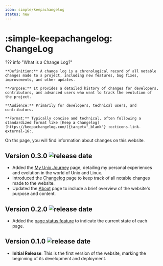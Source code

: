 ```yaml
---
icon: simple/keepachangelog
status: new
---
```


# :simple-keepachangelog: ChangeLog

??? info "What is a Change Log?"

    **Definition:** A change log is a chronological record of all notable changes made to a project, including new features, bug fixes, improvements, and other updates.
    
    **Purpose:** It provides a detailed history of changes for developers, contributors, and advanced users who want to track the evolution of the project.

    **Audience:** Primarily for developers, technical users, and contributors.
    
    **Format:** Typically concise and technical, often following a standardized format like [Keep a Changelog](https://keepachangelog.com/){target="_blank"} :octicons-link-external-16:.

On ths page, you will find information about changes on this website.

## Version 0.3.0 ![release date](https://img.shields.io/badge/release_on-10_June_2025-green)

- Added the [My Unix Journey](./my-unix-journey/index.md) page, detailing my personal experiences and evolution in the world of Unix and Linux.
- Introduced the [Changelog](./changelog/index.md) page to keep track of all notable changes made to the website.
- Updated the [About](./about/index.md) page to include a brief overview of the website's purpose and content.

## Version 0.2.0 ![release date](https://img.shields.io/badge/release_on-28_May_2025-blue)

- Added the [page status feature](./page-status/index.md) to indicate the current state of each page.

## Version 0.1.0 ![release date](https://img.shields.io/badge/release_on-25_May_2025-blue)

- **Initial Release**: This is the first version of the website, marking the beginning of its development and deployment.